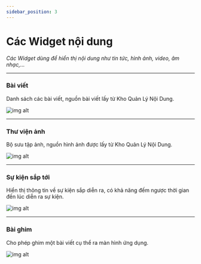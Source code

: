```yaml
---
sidebar_position: 3
---
```


# Các Widget nội dung

*Các Widget dùng để hiển thị nội dung như tin tức, hình ảnh, video, âm nhạc,...*

---

### Bài viết

Danh sách các bài viết, nguồn bài viết lấy từ Kho Quản Lý Nội Dung.

![img alt](/img/widget/content/post.jpeg)

---

### Thư viện ảnh

Bộ sưu tập ảnh, nguồn hình ảnh được lấy từ Kho Quản Lý Nội Dung.

![img alt](/img/widget/content/photogallery.jpeg)

---

### Sự kiện sắp tới

Hiển thị thông tin về sự kiện sắp diễn ra, có khả năng đếm ngược thời gian đến lúc diễn ra sự kiện.

![img alt](/img/widget/content/upcomingevent.jpeg)

---

### Bài ghim

Cho phép ghim một bài viết cụ thể ra màn hình ứng dụng.

![img alt](/img/widget/content/specificpost.jpeg)